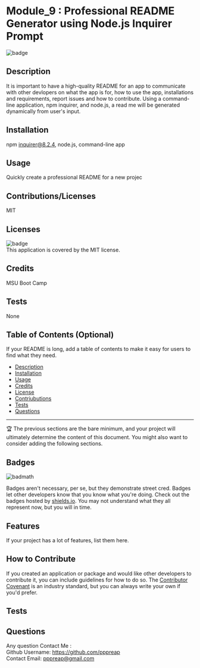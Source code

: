 # Module_9 : Professional README Generator using Node.js Inquirer Prompt
  ![badge](https://img.shields.io/badge/license-MIT-brightgreen)<br />

## Description

 It is important to have a high-quality README for an app to communicate with other devlopers on what the app is for, how to use the app, installations and requirements, report issues and how to contribute. Using a command-line application, npm inquirer, and node.js, a read me will be generated dynamically from user's input.

## Installation
npm inquirer@8.2.4, node.js, command-line app

## Usage
Quickly create a professional README for a new projec


## Contributions/Licenses
MIT

## Licenses
![badge](https://img.shields.io/badge/license-MIT-brightgreen)
<br />
This application is covered by the MIT license. 

## Credits
MSU Boot Camp

## Tests
None


## Table of Contents (Optional)

If your README is long, add a table of contents to make it easy for users to find what they need.

- [Description](#description)
- [Installation](#installation)
- [Usage](#usage)
- [Credits](#credits)
- [License](#license)
- [Contriubutions](#contributions)
- [Tests](#tests)
- [Questions](#questions)

 ---
  
🏆 The previous sections are the bare minimum, and your project will ultimately determine the content of this document. You might also want to consider adding the following sections.
  

## Badges

![badmath](https://img.shields.io/github/languages/top/lernantino/badmath)

Badges aren't necessary, per se, but they demonstrate street cred. Badges let other developers know that you know what you're doing. Check out the badges hosted by [shields.io](https://shields.io/). You may not understand what they all represent now, but you will in time.

## Features

If your project has a lot of features, list them here.

## How to Contribute

If you created an application or package and would like other developers to contribute it, you can include guidelines for how to do so. The [Contributor Covenant](https://www.contributor-covenant.org/) is an industry standard, but you can always write your own if you'd prefer.

## Tests

## Questions
Any question Contact Me :<br/>
Github Username: https://github.com/pppreap <br/>
Contact Email: pppreap@gmail.com
